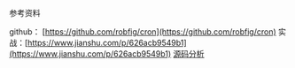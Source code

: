 参考资料

github： [https://github.com/robfig/cron](https://github.com/robfig/cron)
实战：[https://www.jianshu.com/p/626acb9549b1](https://www.jianshu.com/p/626acb9549b1)
[源码分析](http://chuquanl.com/golang-cron%E7%AE%80%E4%BB%8B%E5%8F%8A%E4%BD%BFcron%E6%94%AF%E6%8C%81%E5%B8%A6%E5%8F%82%E6%95%B0%E4%BB%BB%E5%8A%A1%E8%B0%83%E7%94%A8/)
